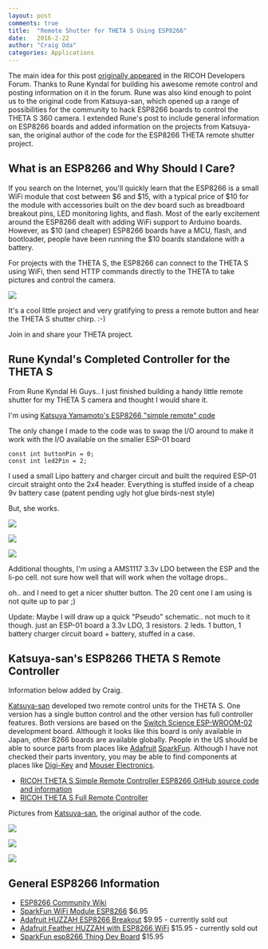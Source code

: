 ```yaml
---
layout: post
comments: true
title:  "Remote Shutter for THETA S Using ESP8266"
date:   2016-2-22
author: "Craig Oda"
categories: Applications
---
```

The main idea for this post
[originally appeared](https://developers.theta360.com/en/forums/viewtopic.php?f=4&t=120&p=1408#p1389)
in the RICOH Developers Forum. Thanks to Rune Kyndal for building his awesome remote control and posting
information on it in the forum. Rune was also kind enough to point us to the original code from
Katsuya-san, which opened up a range of possibilities for the community to
hack ESP8266 boards to control the THETA S 360 camera. I extended Rune's post to include
general information on ESP8266 boards and added information on the projects from Katsuya-san,
the original author of the code for the ESP8266 THETA remote shutter project.

## What is an ESP8266 and Why Should I Care?
If you search on the Internet, you'll quickly learn that the ESP8266
is a small WiFi module that cost between $6 and $15, with a typical price
of $10 for the module with
accessories built on the dev board such as breadboard breakout pins, LED monitoring
lights, and flash. Most of the early excitement around the ESP8266 dealt
with adding WiFi support to Arduino boards. However, as $10 (and cheaper)
ESP8266 boards have a MCU, flash, and bootloader, people have been running
the $10 boards standalone with a battery.

For projects with the THETA S, the ESP8266 can connect to the THETA S
using WiFi, then send HTTP commands directly to the THETA to take
pictures and control the camera.

![](/blog/img/2016-02/remote_2.png)

It's a cool little project and very gratifying to press a remote button
and hear the THETA S shutter chirp. :-)

Join in and share your THETA project.

## Rune Kyndal's Completed Controller for the THETA S
From Rune Kyndal
Hi Guys..
I just finished building a handy little remote shutter for my THETA S camera and
thought I would share it.

I'm using
[Katsuya Yamamoto's ESP8266 "simple remote" code](https://github.com/katsuya-san/ESP8266-THETA-S-SimpleRemoteControler)

The only change I made to the code was to swap the I/O around to make it work with the
I/O available on the smaller ESP-01 board

    const int buttonPin = 0;
    const int led2Pin = 2;


I used a small Lipo battery and charger circuit and built the
required ESP-01 circuit straight onto the 2x4 header.
Everything is stuffed inside of a cheap 9v battery case
(patent pending ugly hot glue birds-nest style)  

But, she works.

![](https://dl.dropboxusercontent.com/u/1644351/theta-remote/IMG_3581.JPG)

![](https://dl.dropboxusercontent.com/u/1644351/theta-remote/IMG_3590.JPG)

![](https://dl.dropboxusercontent.com/u/1644351/theta-remote/IMG_3591.JPG)

Additional thoughts, I'm using a AMS1117 3.3v LDO between the ESP and the li-po cell. not sure how well
that will work when the voltage drops..

oh.. and I need to get a nicer shutter button. The 20 cent one I am using is
not quite up to par ;)

Update:
Maybe I will draw up a quick "Pseudo" schematic.. not much to it though.
just an ESP-01 board a 3.3v LDO, 3 resistors. 2 leds. 1 button,
1 battery charger circuit board + battery, stuffed in a case.

## Katsuya-san's ESP8266 THETA S Remote Controller
Information below added by Craig.

[Katsuya-san](https://github.com/katsuya-san) developed two remote control units
for the THETA S. One version has a single button control and the other
version has full controller features. Both versions are based on the
[Switch Science ESP-WROOM-02](https://www.switch-science.com/catalog/2500/)
 development board. Although it looks like this board is only available in
 Japan, other 8266 boards are available globally. People in the US
 should be able to source parts from places like [Adafruit](https://www.adafruit.com/)
 [SparkFun](https://www.sparkfun.com/). Although I have not checked their
 parts inventory, you may be able to find components at places like
 [Digi-Key](http://www.digikey.com/) and
 [Mouser Electronics](http://www.mouser.com/).

* [RICOH THETA S Simple Remote Controller ESP8266 GitHub source code and information](https://github.com/katsuya-san/ESP8266-THETA-S-SimpleRemoteControler)
* [RICOH THETA S Full Remote Controller](https://github.com/katsuya-san/ESP8266-THETA-S-FullRemoteControler)

Pictures from
[Katsuya-san](https://github.com/katsuya-san), the original author of the code.

![](/blog/img/2016-02/case2.png)

![](/blog/img/2016-02/remote_control_case.png)

![](/blog/img/2016-02/simple_remote.png)

## General ESP8266 Information

* [ESP8266 Community Wiki](http://www.esp8266.com/wiki/doku.php?id=esp8266-module-family)
* [SparkFun WiFi Module ESP8266](https://www.sparkfun.com/products/13678) $6.95
* [Adafruit HUZZAH ESP8266 Breakout](https://www.adafruit.com/products/2471) $9.95 - currently sold out
* [Adafruit Feather HUZZAH with ESP8266 WiFi](https://www.adafruit.com/products/2821) $15.95 - currently sold out
* [SparkFun esp8266 Thing Dev Board](https://www.sparkfun.com/products/13711) $15.95
